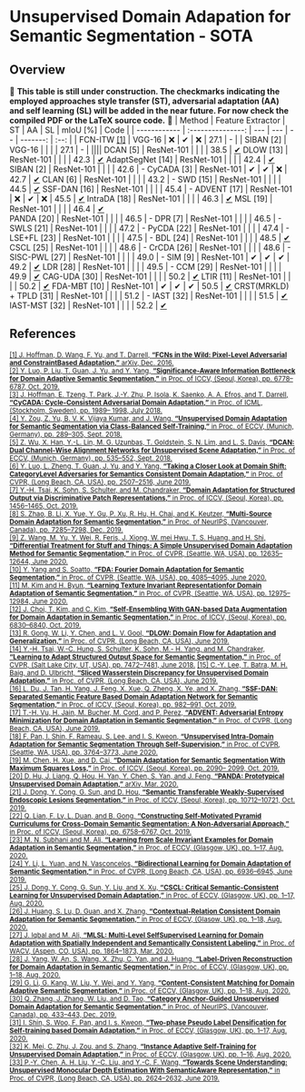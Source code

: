 # Unsupervised Domain Adapation for Semantic Segmentation - SOTA
## Overview
:construction: **This table is still under construction. The checkmarks indicating the employed approaches style transfer (ST), adversarial adaptation (AA) and self learning (SL) will be added in the near future. For now check the compiled PDF or the LaTeX source code.** :construction:
| Method       | Feature Extractor | ST  | AA  | SL | mIoU [%] | Code |
| ------------ | :---------------: | --- | --- | -- | -------: | :--: |
| FCN-ITW [[1]](https://arxiv.org/abs/1612.02649) | VGG-16            | :x: | ✔   | :x: | 27.1     | -    | 
| SIBAN [2]    | VGG-16            |  |  |  | 27.1     | -    | 
||||
DCAN [5]               | ResNet-101 | | | | 38.5 | [✔](http://zxwu.azurewebsites.net/dcan.zip)
DLOW [13]       | ResNet-101 |  | | | 42.3 | [✔](https://github.com/ETHRuiGong/DLOW)
AdaptSegNet [14] 	   | ResNet-101 |  | | | 42.4 | [✔](https://github.com/wasidennis/AdaptSegNet)	
SIBAN [2]			   | ResNet-101 |  | | | 42.6 | - 
CyCADA [3]  		   | ResNet-101 | ✔ | ✔ | :x: |  42.7 | [✔](https://github.com/jhoffman/cycada_release)
CLAN [6]		   | ResNet-101 | | | | 43.2 | -
SWD [15]            | ResNet-101 | | | | 44.5 | [✔](https://github.com/apple/ml-cvpr2019-swd)
SSF-DAN [16]		   | ResNet-101 | | | | 45.4 | -
ADVENT [17]         | ResNet-101 | :x: | ✔ | :x: | 45.5 | [✔](https://github.com/valeoai/ADVENT)
IntraDA [18]        | ResNet-101 | | | | 46.3 | [✔](https://github.com/feipan664/IntraDA)
MSL [19]            | ResNet-101 | | | | 46.4 | [✔](https://github.com/ZJULearning/MaxSquareLoss)		
PANDA [20]		   | ResNet-101 | | | | 46.5 | -
DPR [7]			   | ResNet-101 | | | | 46.5 | -
SWLS [21]		   | ResNet-101 | | | | 47.2 | -
PyCDA [22]		   | ResNet-101 | | | | 47.4 | -
LSE+FL [23]	       | ResNet-101 | | | | 47.5 | -
BDL [24]           | ResNet-101 | | | | 48.5 | [✔](https://github.com/liyunsheng13/BDL)
CSCL [25]           | ResNet-101 | | | | 48.6 | -
CrCDA [26]          | ResNet-101 | | | | 48.6 | -
SISC-PWL [27]	   | ResNet-101 | | | | 49.0 | -
SIM [9]            | ResNet-101 | ✔ | ✔ | ✔ | 49.2 | [✔](https://github.com/SHI-Labs/Unsupervised-Domain-Adaptation-with-Differential-Treatment)
LDR [28]            | ResNet-101 | | | | 49.5 | -
CCM [29]            | ResNet-101 | | | | 49.9 | [✔](https://github.com/Solacex/CCM)
CAG-UDA [30]       | ResNet-101 | | | | 50.2 | [✔](https://github.com/luanyunteng/pytorch-be-your-own-teacher)
LTIR [11]           | ResNet-101 | | | | 50.2 | [✔](https://github.com/MyeongJin-Kim/Learning-Texture-Invariant-Representation)
FDA-MBT [10]       | ResNet-101 | ✔ | ✔ | ✔ | 50.5 | [✔](https://github.com/YanchaoYang/FDA)
CRST(MRKLD) + TPLD [31] | ResNet-101 | | | | 51.2 | -
IAST [32]         | ResNet-101 | | | | 51.5 | [✔](https://github.com/Raykoooo/IAST)
IAST-MST [32]          | ResNet-101 | | | | 52.2 | [✔](https://github.com/Raykoooo/IAST)

## References
<sub> [[1]  J. Hoffman, D. Wang, F. Yu, and T. Darrell, **“FCNs in the Wild: Pixel-Level Adversarial and ConstraintBased Adaptation,”** arXiv, Dec. 2016.](https://arxiv.org/abs/1612.02649)  
[[2] Y. Luo, P. Liu, T. Guan, J. Yu, and Y. Yang, **“Significance-Aware Information Bottleneck for Domain Adaptive Semantic Segmentation,”** in Proc. of ICCV, (Seoul, Korea), pp. 6778–6787, Oct. 2019.](https://openaccess.thecvf.com/content_ICCV_2019/papers/Luo_Significance-Aware_Information_Bottleneck_for_Domain_Adaptive_Semantic_Segmentation_ICCV_2019_paper.pdf)  
[[3] J. Hoffman, E. Tzeng, T. Park, J.-Y. Zhu, P. Isola, K. Saenko, A. A. Efros, and T. Darrell, **“CyCADA: Cycle-Consistent Adversarial Domain Adaptation,”** in Proc. of ICML, (Stockholm, Sweden), pp. 1989– 1998, July 2018.](http://proceedings.mlr.press/v80/hoffman18a.html)  
[[4] Y. Zou, Z. Yu, B. V. K. Vijaya Kumar, and J. Wang, **“Unsupervised Domain Adaptation for Semantic Segmentation via Class-Balanced Self-Training,”** in Proc. of ECCV, (Munich, Germany), pp. 289–305, Sept. 2018.](http://www.ecva.net/papers/eccv_2018/papers_ECCV/html/Yang_Zou_Unsupervised_Domain_Adaptation_ECCV_2018_paper.php)    
[[5] Z. Wu, X. Han, Y.-L. Lin, M. G. Uzunbas, T. Goldstein, S. N. Lim, and L. S. Davis, **“DCAN: Dual Channel-Wise Alignment Networks for Unsupervised Scene Adaptation,”** in Proc. of ECCV, (Munich, Germany), pp. 535–552, Sept. 2018.](https://www.ecva.net/papers/eccv_2018/papers_ECCV/papers/Zuxuan_Wu_DCAN_Dual_Channel-wise_ECCV_2018_paper.pdf)    
[[6] Y. Luo, L. Zheng, T. Guan, J. Yu, and Y. Yang, **“Taking a Closer Look at Domain Shift: CategoryLevel Adversaries for Semantics Consistent Domain Adaptation,”** in Proc. of CVPR, (Long Beach, CA, USA), pp. 2507–2516, June 2019.](https://openaccess.thecvf.com/content_CVPR_2019/papers/Luo_Taking_a_Closer_Look_at_Domain_Shift_Category-Level_Adversaries_for_CVPR_2019_paper.pdf)  
[[7] Y.-H. Tsai, K. Sohn, S. Schulter, and M. Chandraker, **“Domain Adaptation for Structured Output via Discriminative Patch Representations,”** in Proc. of ICCV, (Seoul, Korea), pp. 1456–1465, Oct. 2019.](https://openaccess.thecvf.com/content_ICCV_2019/html/Tsai_Domain_Adaptation_for_Structured_Output_via_Discriminative_Patch_Representations_ICCV_2019_paper.html)    
[[8] S. Zhao, B. Li, X. Yue, Y. Gu, P. Xu, R. Hu, H. Chai, and K. Keutzer, **“Multi-Source Domain Adaptation for Semantic Segmentation,”** in Proc. of NeurIPS, (Vancouver, Canada), pp. 7285–7298, Dec. 2019.](https://papers.nips.cc/paper/8949-multi-source-domain-adaptation-for-semantic-segmentation)    
[[9] Z. Wang, M. Yu, Y. Wei, R. Feris, J. Xiong, W. mei Hwu, T. S. Huang, and H. Shi, **“Differential Treatment for Stuff and Things: A Simple Unsupervised Domain Adaptation Method for Semantic Segmentation,”** in Proc. of CVPR, (Seattle, WA, USA), pp. 12635–12644, June 2020.](https://openaccess.thecvf.com/content_CVPR_2020/html/Wang_Differential_Treatment_for_Stuff_and_Things_A_Simple_Unsupervised_Domain_CVPR_2020_paper.html)    
[[10] Y. Yang and S. Soatto, **“FDA: Fourier Domain Adaptation for Semantic Segmentation,”** in Proc. of CVPR, (Seattle, WA, USA), pp. 4085–4095, June 2020.](https://openaccess.thecvf.com/content_CVPR_2020/html/Yang_FDA_Fourier_Domain_Adaptation_for_Semantic_Segmentation_CVPR_2020_paper.html)    
[[11] M. Kim and H. Byun, **“Learning Texture Invariant Representationfor Domain Adaptation of Semantic Segmentation,”** in Proc. of CVPR, (Seattle, WA, USA), pp. 12975–12984, June 2020.](https://openaccess.thecvf.com/content_CVPR_2020/html/Kim_Learning_Texture_Invariant_Representation_for_Domain_Adaptation_of_Semantic_Segmentation_CVPR_2020_paper.html)  
[[12] J. Choi, T. Kim, and C. Kim, **“Self-Ensembling With GAN-based Data Augmentation for Domain Adaptation in Semantic Segmentation,”** in Proc. of ICCV, (Seoul, Korea), pp. 6830–6840, Oct. 2019.](https://openaccess.thecvf.com/content_ICCV_2019/html/Choi_Self-Ensembling_With_GAN-Based_Data_Augmentation_for_Domain_Adaptation_in_Semantic_ICCV_2019_paper.html)  
[[13] R. Gong, W. Li, Y. Chen, and L. V. Gool, **“DLOW: Domain Flow for Adaptation and Generalization,”** in Proc. of CVPR, (Long Beach, CA, USA), June 2019.](https://openaccess.thecvf.com/content_CVPR_2019/html/Gong_DLOW_Domain_Flow_for_Adaptation_and_Generalization_CVPR_2019_paper.html)  
[[14] Y.-H. Tsai, W.-C. Hung, S. Schulter, K. Sohn, M.- H. Yang, and M. Chandraker, **“Learning to Adapt Structured Output Space for Semantic Segmentation,”** in Proc. of CVPR, (Salt Lake City, UT, USA), pp. 7472–7481, June 2018.](https://openaccess.thecvf.com/content_cvpr_2018/html/Tsai_Learning_to_Adapt_CVPR_2018_paper.html)
[[15] C.-Y. Lee, T. Batra, M. H. Baig, and D. Ulbricht, **“Sliced Wasserstein Discrepancy for Unsupervised Domain Adaptation,”** in Proc. of CVPR, (Long Beach, CA, USA), June 2019.](https://openaccess.thecvf.com/content_CVPR_2019/html/Lee_Sliced_Wasserstein_Discrepancy_for_Unsupervised_Domain_Adaptation_CVPR_2019_paper.html)  
[[16] L. Du, J. Tan, H. Yang, J. Feng, X. Xue, Q. Zheng, X. Ye, and X. Zhang, **“SSF-DAN: Separated Semantic Feature Based Domain Adaptation Network for Semantic Segmentation,”** in Proc. of ICCV, (Seoul, Korea), pp. 982–991, Oct. 2019.]()  
[[17] T.-H. Vu, H. Jain, M. Bucher, M. Cord, and P. Perez, **“ADVENT: Adversarial Entropy Minimization for Domain Adaptation in Semantic Segmentation,”** in Proc. of CVPR, (Long Beach, CA, USA), June 2019.](https://openaccess.thecvf.com/content_CVPR_2019/html/Vu_ADVENT_Adversarial_Entropy_Minimization_for_Domain_Adaptation_in_Semantic_Segmentation_CVPR_2019_paper.html)  
[[18] F. Pan, I. Shin, F. Rameau, S. Lee, and I. S. Kweon, **“Unsupervised Intra-Domain Adaptation for Semantic Segmentation Through Self-Supervision,”** in Proc. of CVPR, (Seattle, WA, USA), pp. 3764–3773, June 2020.](https://openaccess.thecvf.com/content_CVPR_2020/html/Pan_Unsupervised_Intra-Domain_Adaptation_for_Semantic_Segmentation_Through_Self-Supervision_CVPR_2020_paper.html)  
[[19] M. Chen, H. Xue, and D. Cai, **“Domain Adaptation for Semantic Segmentation With Maximum Squares Loss,”** in Proc. of ICCV, (Seoul, Korea), pp. 2090– 2099, Oct. 2019.](https://openaccess.thecvf.com/content_ICCV_2019/html/Chen_Domain_Adaptation_for_Semantic_Segmentation_With_Maximum_Squares_Loss_ICCV_2019_paper.html)  
[[20] D. Hu, J. Liang, Q. Hou, H. Yan, Y. Chen, S. Yan, and J. Feng, **“PANDA: Prototypical Unsupervised Domain Adaptation,”** arXiv, Mar. 2020.](https://arxiv.org/abs/2003.13274)  
[[21] J. Dong, Y. Cong, G. Sun, and D. Hou, **“Semantic Transferable Weakly-Supervised Endoscopic Lesions Segmentation,”** in Proc. of ICCV, (Seoul, Korea), pp. 10712–10721, Oct. 2019.](https://openaccess.thecvf.com/content_ICCV_2019/html/Dong_Semantic-Transferable_Weakly-Supervised_Endoscopic_Lesions_Segmentation_ICCV_2019_paper.html)  
[[22] Q. Lian, F. Lv, L. Duan, and B. Gong, **“Constructing Self-Motivated Pyramid Curriculums for Cross-Domain Semantic Segmentation: A Non-Adversarial Approach,”** in Proc. of ICCV, (Seoul, Korea), pp. 6758–6767, Oct. 2019.](https://openaccess.thecvf.com/content_ICCV_2019/html/Lian_Constructing_Self-Motivated_Pyramid_Curriculums_for_Cross-Domain_Semantic_Segmentation_A_Non-Adversarial_ICCV_2019_paper.html)  
[[23] M. N. Subhani and M. Ali, **“Learning from Scale Invariant Examples for Domain Adaptation in Semantic Segmentation,”** in Proc. of ECCV, (Glasgow, UK), pp. 1–17, Aug. 2020.](https://www.ecva.net/papers/eccv_2020/papers_ECCV/html/4042_ECCV_2020_paper.php)  
[[24] Y. Li, L. Yuan, and N. Vasconcelos, **“Bidirectional Learning for Domain Adaptation of Semantic Segmentation,”** in Proc. of CVPR, (Long Beach, CA, USA), pp. 6936–6945, June 2019.](https://openaccess.thecvf.com/content_CVPR_2019/html/Li_Bidirectional_Learning_for_Domain_Adaptation_of_Semantic_Segmentation_CVPR_2019_paper.html)  
[[25] J. Dong, Y. Cong, G. Sun, Y. Liu, and X. Xu, **“CSCL: Critical Semantic-Consistent Learning for Unsupervised Domain Adaptation,”** in Proc. of ECCV, (Glasgow, UK), pp. 1–17, Aug. 2020.]()  
[[26] J. Huang, S. Lu, D. Guan, and X. Zhang, **“Contextual-Relation Consistent Domain Adaptation for Semantic Segmentation,”** in Proc of ECCV, (Glasow, UK), pp. 1–18, Aug. 2020.]()  
[[27] J. Iqbal and M. Ali, **“MLSL: Multi-Level SelfSupervised Learning for Domain Adaptation with Spatially Independent and Semantically Consistent Labeling,”** in Proc. of WACV, (Aspen, CO, USA), pp. 1864–1873, Mar. 2020.]()  
[[28] J. Yang, W. An, S. Wang, X. Zhu, C. Yan, and J. Huang, **“Label-Driven Reconstruction for Domain Adaptation in Semantic Segmentation,”** in Proc. of ECCV, (Glasgow, UK), pp. 1–18, Aug. 2020.]()  
[[29] G. Li, G. Kang, W. Liu, Y. Wei, and Y. Yang, **“Content-Consistent Matching for Domain Adaptive Semantic Segmentation,”** in Proc. of ECCV, (Glasgow, UK), pp. 1–18, Aug. 2020.]()  
[[30] Q. Zhang, J. Zhang, W. Liu, and D. Tao, **“Category Anchor-Guided Unsupervised Domain Adaptation for Semantic Segmentation,”** in Proc. of NeurIPS, (Vancouver, Canada), pp. 433–443, Dec. 2019.]()  
[[31] I. Shin, S. Woo, F. Pan, and I. s. Kweon, **“Two-phase Pseudo Label Densification for Self-training based Domain Adaptation,”** in Proc. of ECCV, (Glasgow, UK), pp. 1–17, Aug. 2020.]()  
[[32] K. Mei, C. Zhu, J. Zou, and S. Zhang, **“Instance Adaptive Self-Training for Unsupervised Domain Adaptation,”** in Proc. of ECCV, (Glasgow, UK), pp. 1–16, Aug. 2020.]()  
[[33] P.-Y. Chen, A. H. Liu, Y.-C. Liu, and Y.-C. F. Wang, **“Towards Scene Understanding: Unsupervised Monocular Depth Estimation With SemanticAware Representation,”** in Proc. of CVPR, (Long Beach, CA, USA), pp. 2624–2632, June 2019.]() 
</sub>
